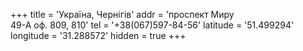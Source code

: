 +++
title = 'Україна, Чернігів'
addr = 'проспект Миру <br />49-А оф. 809, 810'
tel = '+38(067)597-84-56'
latitude = '51.499294'
longitude = '31.288572'
hidden = true
+++